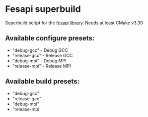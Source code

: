 # Fesapi superbuild

Superbuild script for the [fesapi library](https://github.com/F2I-Consulting/fesapi).
Needs at least CMake v3.30

## Available configure presets:

  - "debug-gcc"   - Debug GCC  
  - "release-gcc" - Release GCC
  - "debug-mpi"   - Debug MPI
  - "release-mpi" - Release MPI

## Available build presets:

  - "debug-gcc"
  - "release-gcc"
  - "debug-mpi"  
  - "release-mpi
